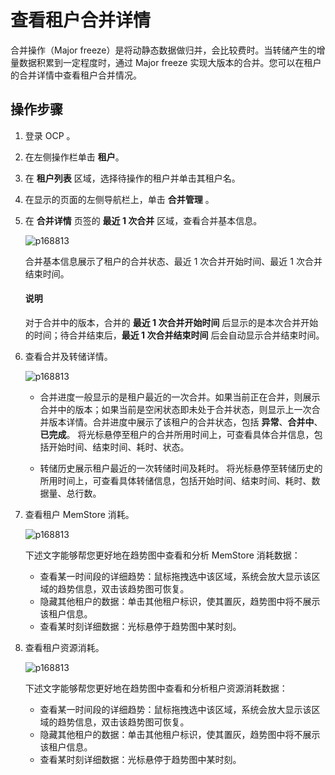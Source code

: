# 查看租户合并详情

合并操作（Major freeze）是将动静态数据做归并，会比较费时。当转储产生的增量数据积累到一定程度时，通过 Major freeze 实现大版本的合并。您可以在租户的合并详情中查看租户合并情况。

## 操作步骤

1. 登录 OCP 。

2. 在左侧操作栏单击 **租户**。

3. 在 **租户列表** 区域，选择待操作的租户并单击其租户名。

4. 在显示的页面的左侧导航栏上，单击 **合并管理** 。

5. 在 **合并详情** 页签的 **最近 1 次合并** 区域，查看合并基本信息。

    ![p168813](https://obbusiness-private.oss-cn-shanghai.aliyuncs.com/doc/img/ocp/%E5%90%88%E5%B9%B6%E5%9F%BA%E6%9C%AC%E4%BF%A1%E6%81%AF.png)

    合并基本信息展示了租户的合并状态、最近 1 次合并开始时间、最近 1 次合并结束时间。

   <main id="notice" type='explain'>
    <h4>说明</h4>
    <p>对于合并中的版本，合并的 <strong>最近 1 次合并开始时间</strong> 后显示的是本次合并开始的时间；待合并结束后，<strong>最近 1 次合并结束时间</strong> 后会自动显示合并结束时间。</p>
   </main>

6. 查看合并及转储详情。

   ![p168813](https://obbusiness-private.oss-cn-shanghai.aliyuncs.com/doc/img/ocp/%E7%A7%9F%E6%88%B7%E6%9C%80%E8%BF%91%E5%90%88%E5%B9%B6.png)

     * 合并进度一般显示的是租户最近的一次合并。如果当前正在合并，则展示合并中的版本；如果当前是空闲状态即未处于合并状态，则显示上一次合并版本详情。合并进度中展示了该租户的合并状态，包括 **异常**、**合并中**、**已完成**。
     将光标悬停至租户的合并所用时间上，可查看具体合并信息，包括开始时间、结束时间、耗时、状态。

     * 转储历史展示租户最近的一次转储时间及耗时。
      将光标悬停至转储历史的所用时间上，可查看具体转储信息，包括开始时间、结束时间、耗时、数据量、总行数。

7. 查看租户 MemStore 消耗。

    ![p168813](https://obbusiness-private.oss-cn-shanghai.aliyuncs.com/doc/img/ocp/mems%E6%B6%88%E8%80%97.png)

    下述文字能够帮您更好地在趋势图中查看和分析 MemStore 消耗数据：

    * 查看某一时间段的详细趋势：鼠标拖拽选中该区域，系统会放大显示该区域的趋势信息，双击该趋势图可恢复。
    * 隐藏其他租户的数据：单击其他租户标识，使其置灰，趋势图中将不展示该租户信息。
    * 查看某时刻详细数据：光标悬停于趋势图中某时刻。

8. 查看租户资源消耗。

    ![p168813](https://obbusiness-private.oss-cn-shanghai.aliyuncs.com/doc/img/ocp/%E7%A7%9F%E6%88%B7%E8%B5%84%E6%BA%90%E6%B6%88%E8%80%97.png)

    下述文字能够帮您更好地在趋势图中查看和分析租户资源消耗数据：

    * 查看某一时间段的详细趋势：鼠标拖拽选中该区域，系统会放大显示该区域的趋势信息，双击该趋势图可恢复。
    * 隐藏其他租户的数据：单击其他租户标识，使其置灰，趋势图中将不展示该租户信息。
    * 查看某时刻详细数据：光标悬停于趋势图中某时刻。
